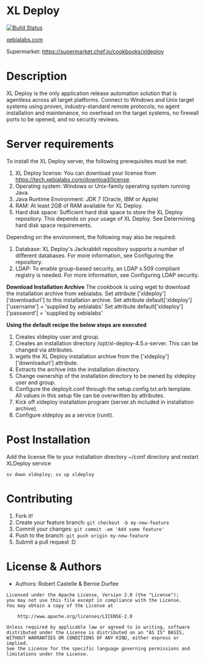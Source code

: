 
# XL Deploy
[![Build Status](https://travis-ci.org/electric-it/xldeploy.svg?branch=master)](https://travis-ci.org/electric-it/xldeploy)

[xebialabs.com](https://xebialabs.com)

Supermarket: https://supermarket.chef.io/cookbooks/xldeploy

# Description
XL Deploy is the only application release automation solution that is agentless across all target platforms. Connect to Windows and Unix target systems using proven, industry-standard remote protocols; no agent installation and maintenance, no overhead on the target systems, no firewall ports to be opened, and no security reviews.

# Server requirements
To install the XL Deploy server, the following prerequisites must be met:

1. XL Deploy license: You can download your license from https://tech.xebialabs.com/download/license.
2. Operating system: Windows or Unix-family operating system running Java.
3. Java Runtime Environment: JDK 7 (Oracle, IBM or Apple)
4. RAM: At least 2GB of RAM available for XL Deploy.
5. Hard disk space: Sufficient hard disk space to store the XL Deploy repository. This depends on your usage of XL Deploy. See Determining hard disk space requirements.

Depending on the environment, the following may also be required:

1. Database: XL Deploy's Jackrabbit repository supports a number of different databases. For more information, see Configuring the repository.
2. LDAP: To enable group-based security, an LDAP x.509 compliant registry is needed. For more information, see Configuring LDAP security.

**Download Installation Archive**
The cookbook is using wget to download the installation archive from xebialabs.
Set attribute ['xldeploy']['downloadurl'] to this installation archive.
Set attribute default['xldeploy']['username'] = 'supplied by xebialabs'
Set attribute default['xldeploy']['password'] = 'supplied by xebialabs'

**Using the default recipe the below steps are executed**
1. Creates xldeploy user and group.
2. Creates an installation directory /opt/xl-deploy-4.5.x-server. This can be changed via attributes.
3. wgets the XL Deploy installation archive from the ['xldeploy']['downloadurl'] attribute.
4. Extracts the archive into the installation directory.
5. Change ownership of the installation directory to be owned by xldeploy user and group.
6. Configure the deployit.conf through the setup.config.txt.erb template. All values in this setup file can be overwritten by attributes.
7. Kick off xldeploy installation program (server.sh included in installation archive).
8. Configure xldeploy as a service (runit).

# Post Installation
Add the license file to your installation directory ~/conf directory and restart XLDeploy service

```sv down xldeploy; sv up xldeploy```

# Contributing

1. Fork it!
2. Create your feature branch: `git checkout -b my-new-feature`
3. Commit your changes: `git commit -am 'Add some feature'`
4. Push to the branch: `git push origin my-new-feature`
5. Submit a pull request :D

# License & Authors
- Authors: Robert Castelle & Bernie Durfee

```
Licensed under the Apache License, Version 2.0 (the "License");
you may not use this file except in compliance with the License.
You may obtain a copy of the License at

    http://www.apache.org/licenses/LICENSE-2.0

Unless required by applicable law or agreed to in writing, software
distributed under the License is distributed on an "AS IS" BASIS,
WITHOUT WARRANTIES OR CONDITIONS OF ANY KIND, either express or implied.
See the License for the specific language governing permissions and
limitations under the License.

```
